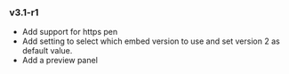 ### v3.1-r1

* Add support for https pen
* Add setting to select which embed version to use and set version 2 as default value.
* Add a preview panel 